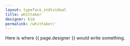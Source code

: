 ```yaml
---
layout: typeface_individual
title: whittaker
designer: Kim
permalink: /whittaker/
---
```


Here is where {{ page.designer }} would write something.
